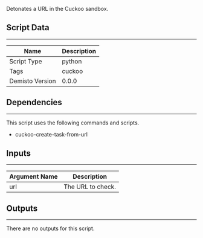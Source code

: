 Detonates a URL in the Cuckoo sandbox.
## Script Data
---

| **Name** | **Description** |
| --- | --- |
| Script Type | python |
| Tags | cuckoo |
| Demisto Version | 0.0.0 |

## Dependencies
---
This script uses the following commands and scripts.
* cuckoo-create-task-from-url

## Inputs
---

| **Argument Name** | **Description** |
| --- | --- |
| url | The URL to check. |

## Outputs
---
There are no outputs for this script.
